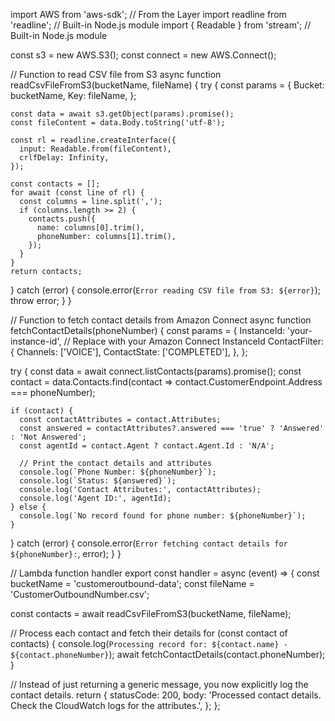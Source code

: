 import AWS from 'aws-sdk';  // From the Layer
import readline from 'readline';  // Built-in Node.js module
import { Readable } from 'stream';  // Built-in Node.js module

const s3 = new AWS.S3();
const connect = new AWS.Connect();

// Function to read CSV file from S3
async function readCsvFileFromS3(bucketName, fileName) {
  try {
    const params = {
      Bucket: bucketName,
      Key: fileName,
    };

    const data = await s3.getObject(params).promise();
    const fileContent = data.Body.toString('utf-8');

    const rl = readline.createInterface({
      input: Readable.from(fileContent),
      crlfDelay: Infinity,
    });

    const contacts = [];
    for await (const line of rl) {
      const columns = line.split(',');
      if (columns.length >= 2) {
        contacts.push({
          name: columns[0].trim(),
          phoneNumber: columns[1].trim(),
        });
      }
    }
    return contacts;
  } catch (error) {
    console.error(`Error reading CSV file from S3: ${error}`);
    throw error;
  }
}

// Function to fetch contact details from Amazon Connect
async function fetchContactDetails(phoneNumber) {
  const params = {
    InstanceId: 'your-instance-id', // Replace with your Amazon Connect InstanceId
    ContactFilter: {
      Channels: ['VOICE'],
      ContactState: ['COMPLETED'],
    },
  };

  try {
    const data = await connect.listContacts(params).promise();
    const contact = data.Contacts.find(contact => contact.CustomerEndpoint.Address === phoneNumber);

    if (contact) {
      const contactAttributes = contact.Attributes;
      const answered = contactAttributes?.answered === 'true' ? 'Answered' : 'Not Answered';
      const agentId = contact.Agent ? contact.Agent.Id : 'N/A';

      // Print the contact details and attributes
      console.log(`Phone Number: ${phoneNumber}`);
      console.log(`Status: ${answered}`);
      console.log('Contact Attributes:', contactAttributes);
      console.log('Agent ID:', agentId);
    } else {
      console.log(`No record found for phone number: ${phoneNumber}`);
    }
  } catch (error) {
    console.error(`Error fetching contact details for ${phoneNumber}:`, error);
  }
}

// Lambda function handler
export const handler = async (event) => {
  const bucketName = 'customeroutbound-data';
  const fileName = 'CustomerOutboundNumber.csv';

  const contacts = await readCsvFileFromS3(bucketName, fileName);

  // Process each contact and fetch their details
  for (const contact of contacts) {
    console.log(`Processing record for: ${contact.name} - ${contact.phoneNumber}`);
    await fetchContactDetails(contact.phoneNumber);
  }

  // Instead of just returning a generic message, you now explicitly log the contact details.
  return {
    statusCode: 200,
    body: 'Processed contact details. Check the CloudWatch logs for the attributes.',
  };
};